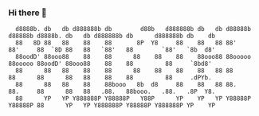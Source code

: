 ### Hi there 👋


      d8888b. db   db d888888b db        d88b   d888888b db   db d88888b d88888b d8888b. db   db d888888b db      d888888b db    db 
      88   8D 88   88    88    88       8P  Y8     88    88   88 88'     88'     88  `8D 88   88   `88'   88        `88'   `8b  d8' 
      88oodD' 88ooo88    88    88      88    88    88    88ooo88 88ooooo 88ooooo 88oodD' 88ooo88    88    88         88     `8bd8'  
      88      88   88    88    88      88    88    88    88   88 88      88      88      88   88    88    88         88     .dPYb.  
      88      88   88    88    88booo   8b  d8     88    88   88 88.     88.     88      88   88   .88.   88booo.   .88.   .8P  Y8. 
      88      YP   YP Y888888P Y88888P   Y88P      YP    YP   YP Y88888P Y88888P 88      YP   YP Y888888P Y88888P Y888888P YP    YP 

<!--
**Philotheephilix/PhiloTheePhilix** is a ✨ _special_ ✨ repository because its `README.md` (this file) appears on your GitHub profile.

Here are some ideas to get you started:

- 🔭 I’m currently working on ...
- 🌱 I’m currently learning ...
- 👯 I’m looking to collaborate on ...
- 🤔 I’m looking for help with ...
- 💬 Ask me about ...
- 📫 How to reach me: ...
- 😄 Pronouns: ...
- ⚡ Fun fact: ...
-->
